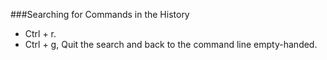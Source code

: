 ###Searching for Commands in the History
 - Ctrl + r.
 - Ctrl + g, Quit the search and back to the command line empty-handed.
